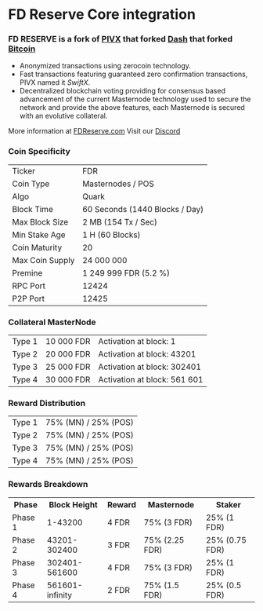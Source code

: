 # FD Reserve Core integration

### FD RESERVE is a fork of [PIVX](https://github.com/PIVX-Project/PIVX) that forked [Dash](https://github.com/dashpay/dash) that forked [Bitcoin](https://github.com/bitcoin/bitcoin)


- Anonymized transactions using zerocoin technology.
- Fast transactions featuring guaranteed zero confirmation transactions, PIVX named it _SwiftX_.
- Decentralized blockchain voting providing for consensus based advancement of the current Masternode
  technology used to secure the network and provide the above features, each Masternode is secured
  with an evolutive collateral.

More information at [FDReserve.com](https://www.fdreserve.com/) Visit our [Discord](https://discordapp.com/invite/xXchMdA)


### Coin Specificity
<table>
<tr><td>Ticker</td><td>FDR</td></tr>
<tr><td>Coin Type</td><td>Masternodes / POS</td></tr>
<tr><td>Algo</td><td>Quark</td></tr>
<tr><td>Block Time</td><td>60 Seconds (1440 Blocks / Day)</td></tr>
<tr><td>Max Block Size</td><td>2 MB (154 Tx / Sec)</td></tr>
<tr><td>Min Stake Age</td><td>1 H (60 Blocks)</td></tr>
<tr><td>Coin Maturity</td><td>20</td></tr>
<tr><td>Max Coin Supply</td><td>24 000 000</td></tr>
<tr><td>Premine</td><td>1 249 999 FDR (5.2 %)</td></tr>
<tr><td>RPC Port</td><td>12424</td></tr>
<tr><td>P2P Port</td><td>12425</td></tr>
</table>

### Collateral MasterNode
<table>
<tr><td>Type 1</td><td>10 000 FDR</td><td>Activation at block: 1</td></tr>
<tr><td>Type 2</td><td>20 000 FDR</td><td>Activation at block: 43201</td></tr>
<tr><td>Type 3</td><td>25 000 FDR</td><td>Activation at block: 302401</td></tr>
<tr><td>Type 4</td><td>30 000 FDR</td><td>Activation at block: 561 601</td></tr>
</table>

### Reward Distribution
<table>
<tr><td>Type 1</td><td>75% (MN) / 25% (POS)</td></tr>
<tr><td>Type 2</td><td>75% (MN) / 25% (POS)</td></tr>
<tr><td>Type 3</td><td>75% (MN) / 25% (POS)</td></tr>
<tr><td>Type 4</td><td>75% (MN) / 25% (POS)</td></tr>
</table>


### Rewards Breakdown
<table>
<th>Phase</th><th>Block Height</th><th>Reward</th><th>Masternode</th><th>Staker</th>
<tr><td>Phase 1</td><td>1-43200</td><td>4 FDR</td><td>75% (3 FDR)</td><td>25% (1 FDR)</td></tr>
<tr><td>Phase 2</td><td>43201-302400</td><td>3 FDR</td><td>75% (2.25 FDR)</td><td>25% (0.75 FDR)</td></tr>
<tr><td>Phase 3</td><td>302401-561600</td><td>4 FDR</td><td>75% (3 FDR)</td><td>25% (1 FDR)</td></tr>
<tr><td>Phase 4</td><td>561601-infinity</td><td>2 FDR</td><td>75% (1.5 FDR)</td><td>25% (0.5 FDR)</td></tr>
</table>
